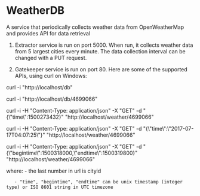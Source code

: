 # WeatherDB
A service that periodically collects weather data from OpenWeatherMap and provides API for data retrieval

1. Extractor service is run on port 5000. When run, it collects weather data from 5 largest cities every minute. The data collection interval can be changed with a PUT request.

2. Gatekeeper service is run on port 80. Here are some of the supported APIs, using curl on Windows:

curl -i "http://localhost/db"

curl -i "http://localhost/db/4699066"

curl -i -H "Content-Type: application/json" -X "GET" -d "{\\"time\\":1500273432}" "http://localhost/weather/4699066"

curl -i -H "Content-Type: application/json" -X "GET" -d "{\\"time\\":\\"2017-07-17T04:07:25\\"}" "http://localhost/weather/4699066"

curl -i -H "Content-Type: application/json" -X "GET" -d "{\\"begintime\\":1500318000,\\"endtime\\":1500319800}" "http://localhost/weather/4699066"

where: - the last number in url is cityid

       - "time", "begintime", "endtime" can be unix timestamp (integer type) or ISO 8601 string in UTC timezone
